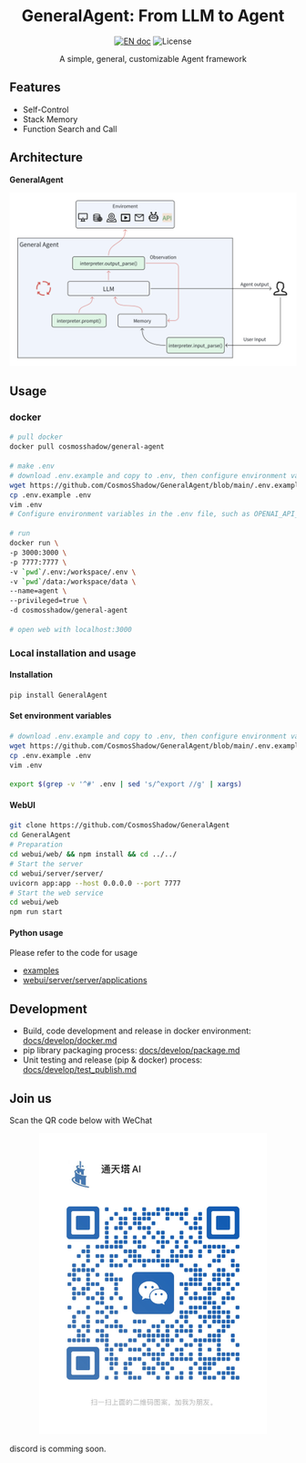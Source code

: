 <h1 align="center">GeneralAgent: From LLM to Agent</h1>
<p align="center">
<a href="README.md"><img src="https://img.shields.io/badge/document-English-blue.svg" alt="EN doc"></a>
<img src="https://img.shields.io/static/v1?label=license&message=MIT&color=white&style=flat" alt="License"/>
</p>
<p align='center'>
A simple, general, customizable Agent framework
</p>


## Features

* Self-Control
* Stack Memory
* Function Search and Call

## Architecture

**GeneralAgent**

![Architecture](./docs/images/Architecture_2023.11.15.png)


## Usage

### docker

```bash
# pull docker
docker pull cosmosshadow/general-agent

# make .env
# download .env.example and copy to .env, then configure environment variables in the .env file, such as OPENAI_API_KEY, etc.
wget https://github.com/CosmosShadow/GeneralAgent/blob/main/.env.example
cp .env.example .env
vim .env
# Configure environment variables in the .env file, such as OPENAI_API_KEY, etc.

# run
docker run \
-p 3000:3000 \
-p 7777:7777 \
-v `pwd`/.env:/workspace/.env \
-v `pwd`/data:/workspace/data \
--name=agent \
--privileged=true \
-d cosmosshadow/general-agent

# open web with localhost:3000
```


### Local installation and usage

#### Installation

```bash
pip install GeneralAgent
```

#### Set environment variables

```bash
# download .env.example and copy to .env, then configure environment variables in the .env file, such as OPENAI_API_KEY, etc.
wget https://github.com/CosmosShadow/GeneralAgent/blob/main/.env.example
cp .env.example .env
vim .env

export $(grep -v '^#' .env | sed 's/^export //g' | xargs)
```

#### WebUI

```bash
git clone https://github.com/CosmosShadow/GeneralAgent
cd GeneralAgent
# Preparation
cd webui/web/ && npm install && cd ../../
# Start the server
cd webui/server/server/
uvicorn app:app --host 0.0.0.0 --port 7777
# Start the web service
cd webui/web
npm run start
```



#### Python usage

Please refer to the code for usage

* [examples](examples)
* [webui/server/server/applications](webui/server/server/applications)



## Development

* Build, code development and release in docker environment: [docs/develop/docker.md](docs/develop/docker.md)
* pip library packaging process: [docs/develop/package.md](docs/develop/package.md)
* Unit testing and release (pip & docker) process: [docs/develop/test_publish.md](docs/develop/test_publish.md)


## Join us

Scan the QR code below with WeChat

<p align="center">
<img src="./docs/images/wechat.jpg" alt="wechat" width=400/>
</p>

discord is comming soon.